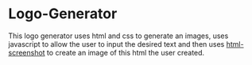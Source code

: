 # Logo-Generator

This logo generator uses html and css to generate an images, uses javascript to allow the user to input the desired text and then uses [html-screenshot](https://github.com/bibekkakati/blogs-projects/tree/main/web/html-screenshot) to create an image of this html the user created.

